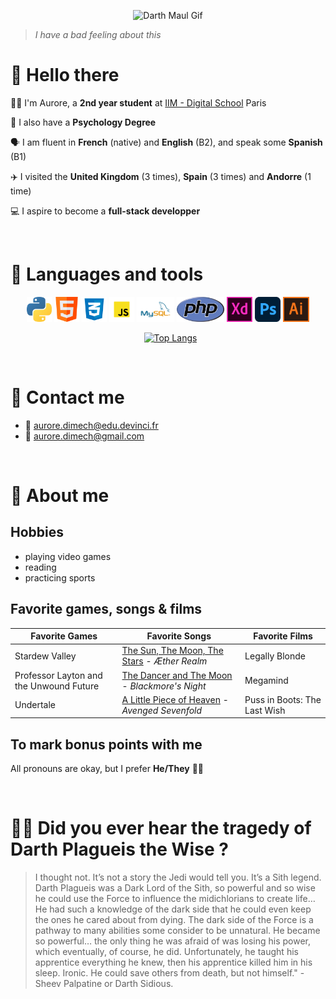 <p align="center">
<img src="https://media.giphy.com/media/FydqYa93YtubC/giphy.gif" alt="Darth Maul Gif" />
</p>

>_I have a bad feeling about this_

# 👋 Hello there

🧑‍💻 I'm Aurore, a **2nd year student** at [IIM - Digital School](https://www.iim.fr/) Paris 

🧠 I also have a **Psychology Degree**  

🗣️ I am fluent in **French** (native) and **English** (B2), and speak some **Spanish** (B1)

✈️ I visited the **United Kingdom** (3 times), **Spain** (3 times) and **Andorre** (1 time)

💻 I aspire to become a **full-stack developper**

&nbsp;
# 🧰 Languages and tools

<div class=languages align="center">
    <img src=icone-python.png alt="python's logo" height="40" witdth="auto">
    <img src=icone-html.png alt="HTML's logo" height="40" witdth="auto">
    <img src=icone-css.png alt="CSS' logo" height="40" witdth="auto">
    <img src=icone-javascript.png alt="javascript's logo" height="40" witdth="auto">
    <img src=icone-mysql.png alt="MySQL's logo" height="40" witdth="auto">
    <img src=icone-php.png alt="PHP's logo" height="40" witdth="auto">
    <img src=icone-adobe-xd.png alt="Adobe XD's logo" height="40" witdth="auto">
    <img src=icone-adobe-photoshop.png alt="Adobe Photoshop's logo" height="40" witdth="auto">
    <img src=icone-adobe-illustrator.png alt="Adobe Illustrator's logo" height="40" witdth="auto">

&nbsp;
 [![Top Langs](https://github-readme-stats.vercel.app/api/top-langs/?username=Aurore-Dimech&layout=compact)](https://github.com/Aurore-Dimech)

</div>

&nbsp;
# 📨 Contact me 

* 📧 aurore.dimech@edu.devinci.fr
* 📧 aurore.dimech@gmail.com

&nbsp;
# 💁 About me

## Hobbies
* playing video games
* reading
* practicing sports

## Favorite games, songs & films
Favorite Games | Favorite Songs | Favorite Films
---------------|-----------------|---------------
Stardew Valley | [The Sun, The Moon, The Stars](https://www.youtube.com/watch?v=X7f2SdZey-Y&ab_channel=%C3%86therRealm-Topic) - _Æther Realm_ | Legally Blonde
Professor Layton and the Unwound Future | [The Dancer and The Moon](https://www.youtube.com/watch?v=s56Hba2-K7E&ab_channel=Blackmore%27sNight-Topic) - _Blackmore's Night_ | Megamind
Undertale | [A Little Piece of Heaven](https://www.youtube.com/watch?v=KVjBCT2Lc94&ab_channel=AvengedSevenfold) - _Avenged Sevenfold_ | Puss in Boots: The Last Wish

## To mark bonus points with me
All pronouns are okay, but I prefer **He/They** 🏳️‍⚧️  

&nbsp;
# 👨‍🦳 Did you ever hear the tragedy of Darth Plagueis the Wise ?

>I thought not. It’s not a story the Jedi would tell you. It’s a Sith legend. Darth Plagueis was a Dark Lord of the Sith, so powerful and so wise he could use the Force to influence the midichlorians to create life… He had such a knowledge of the dark side that he could even keep the ones he cared about from dying. The dark side of the Force is a pathway to many abilities some consider to be unnatural. He became so powerful… the only thing he was afraid of was losing his power, which eventually, of course, he did. Unfortunately, he taught his apprentice everything he knew, then his apprentice killed him in his sleep. Ironic. He could save others from death, but not himself." - Sheev Palpatine or Darth Sidious.
